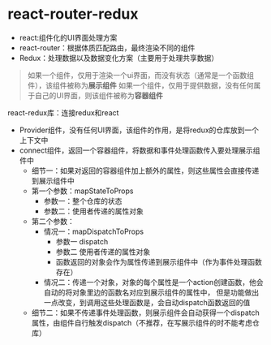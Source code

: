 # react-router-redux

- react:组件化的UI界面处理方案
- react-router：根据体质匹配路由，最终渲染不同的组件
- Redux：处理数据以及数据变化方案（主要用于处理共享数据）

> 如果一个组件，仅用于渲染一个ui界面，而没有状态（通常是一个函数组件），该组件被称为**展示组件**
> 如果一个组件，仅用于提供数据，没有任何属于自己的UI界面，则该组件被称为**容器组件**


react-redux库：连接redux和react

- Provider组件，没有任何UI界面，该组件的作用，是将redux的仓库放到一个上下文中
- connect组件，返回一个容器组件，将数据和事件处理函数传入要处理展示组件中
    - 细节一：如果对返回的容器组件加上额外的属性，则这些属性会直接传递到展示组件中
    - 第一个参数：mapStateToProps
        - 参数一：整个仓库的状态
        - 参数二：使用者传递的属性对象
    - 第二个参数：
        - 情况一：mapDispatchToProps
            - 参数一 dispatch
            - 参数二 使用者传递的属性对象
            - 函数返回的对象会作为属性传递到展示组件中（作为事件处理函数存在）
        - 情况二：传递一个对象，对象的每个属性是一个action创建函数，他会自动的将对象里边的函数名对应到展示组件的属性中，
        但是功能做出一点改变，到调用这些处理函数是，会自动dispatch函数返回的值
    - 细节二：如果不传递事件处理函数，则展示组件会自动获得一个dispatch属性，由组件自行触发dispatch（不推荐，在写展示组件的时不能考虑仓库）
